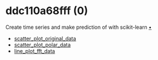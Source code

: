 # ddc110a68fff (0)
Create time series and make prediction of with scikit-learn [&bull;](https://medium.com/p/ddc110a68fff)

+ [scatter_plot_original_data](scatter_plot_original_data.ipynb)
+ [scatter_plot_polar_data](scatter_plot_polar_data.ipynb)
+ [line_plot_fft_data](line_plot_fft_data.ipynb)
